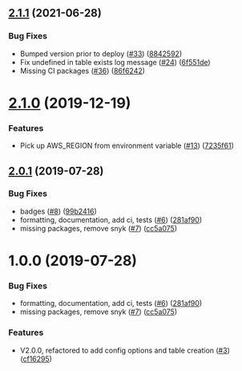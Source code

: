 ## [2.1.1](https://github.com/SmartThingsCommunity/dynamodb-context-store-nodejs/compare/v2.1.0...v2.1.1) (2021-06-28)


### Bug Fixes

* Bumped version prior to deploy ([#33](https://github.com/SmartThingsCommunity/dynamodb-context-store-nodejs/issues/33)) ([8842592](https://github.com/SmartThingsCommunity/dynamodb-context-store-nodejs/commit/8842592))
* Fix undefined in table exists log message ([#24](https://github.com/SmartThingsCommunity/dynamodb-context-store-nodejs/issues/24)) ([6f551de](https://github.com/SmartThingsCommunity/dynamodb-context-store-nodejs/commit/6f551de))
* Missing CI packages ([#36](https://github.com/SmartThingsCommunity/dynamodb-context-store-nodejs/issues/36)) ([86f6242](https://github.com/SmartThingsCommunity/dynamodb-context-store-nodejs/commit/86f6242))

# [2.1.0](https://github.com/SmartThingsCommunity/dynamodb-context-store-nodejs/compare/v2.0.1...v2.1.0) (2019-12-19)


### Features

* Pick up AWS_REGION from environment variable ([#13](https://github.com/SmartThingsCommunity/dynamodb-context-store-nodejs/issues/13)) ([7235f61](https://github.com/SmartThingsCommunity/dynamodb-context-store-nodejs/commit/7235f61))

## [2.0.1](https://github.com/SmartThingsCommunity/dynamodb-context-store-nodejs/compare/v2.0.0...v2.0.1) (2019-07-28)


### Bug Fixes

* badges ([#8](https://github.com/SmartThingsCommunity/dynamodb-context-store-nodejs/issues/8)) ([99b2416](https://github.com/SmartThingsCommunity/dynamodb-context-store-nodejs/commit/99b2416))
* formatting, documentation, add ci, tests ([#6](https://github.com/SmartThingsCommunity/dynamodb-context-store-nodejs/issues/6)) ([281af90](https://github.com/SmartThingsCommunity/dynamodb-context-store-nodejs/commit/281af90))
* missing packages, remove snyk ([#7](https://github.com/SmartThingsCommunity/dynamodb-context-store-nodejs/issues/7)) ([cc5a075](https://github.com/SmartThingsCommunity/dynamodb-context-store-nodejs/commit/cc5a075))

# 1.0.0 (2019-07-28)


### Bug Fixes

* formatting, documentation, add ci, tests ([#6](https://github.com/SmartThingsCommunity/dynamodb-context-store-nodejs/issues/6)) ([281af90](https://github.com/SmartThingsCommunity/dynamodb-context-store-nodejs/commit/281af90))
* missing packages, remove snyk ([#7](https://github.com/SmartThingsCommunity/dynamodb-context-store-nodejs/issues/7)) ([cc5a075](https://github.com/SmartThingsCommunity/dynamodb-context-store-nodejs/commit/cc5a075))


### Features

* V2.0.0, refactored to add config options and table creation ([#3](https://github.com/SmartThingsCommunity/dynamodb-context-store-nodejs/issues/3)) ([cf16295](https://github.com/SmartThingsCommunity/dynamodb-context-store-nodejs/commit/cf16295))
